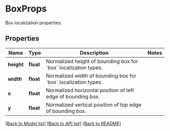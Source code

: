 # BoxProps

Box localization properties.
## Properties
Name | Type | Description | Notes
------------ | ------------- | ------------- | -------------
**height** | **float** | Normalized height of bounding box for &#x60;box&#x60; localization types. | 
**width** | **float** | Normalized width of bounding box for &#x60;box&#x60; localization types. | 
**x** | **float** | Normalized horizontal position of left edge of bounding box. | 
**y** | **float** | Normalized vertical position of top edge of bounding box. | 

[[Back to Model list]](../README.md#documentation-for-models) [[Back to API list]](../README.md#documentation-for-api-endpoints) [[Back to README]](../README.md)


